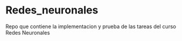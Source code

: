 # Redes_neuronales
Repo que contiene la implementacion y prueba de las tareas del curso Redes Neuronales
